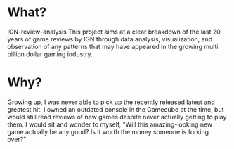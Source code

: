 # What? 
IGN-review-analysis
This project aims at a clear breakdown of the last 20 years of game reviews by IGN through data analysis, visualization, and observation of any patterns that may have appeared in the growing multi billion dollar gaming industry.


# Why?
Growing up, I was never able to pick up the recently released latest and greatest hit.  I owned an outdated console in the Gamecube at the time, but would still read reviews of new games despite never actually getting to play them.  I would sit and wonder to myself, "Will this amazing-looking new game actually be any good?  Is it worth the money someone is forking over?"  

